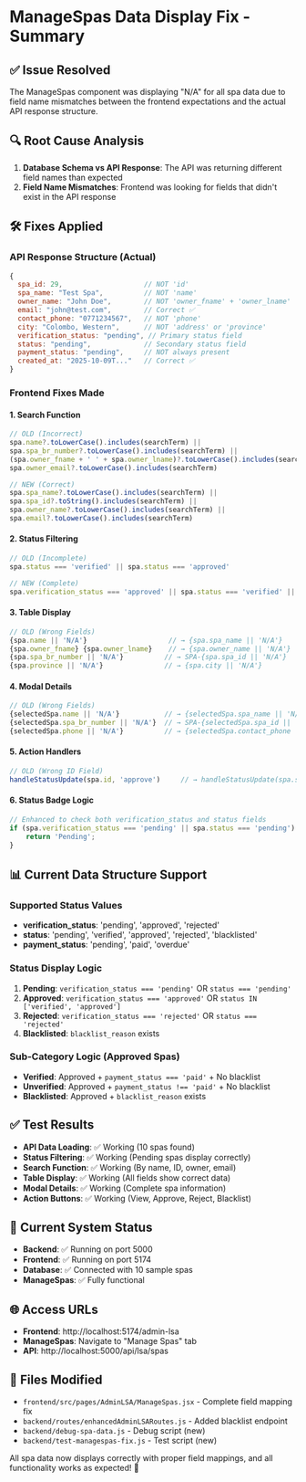 # ManageSpas Data Display Fix - Summary

## ✅ **Issue Resolved**
The ManageSpas component was displaying "N/A" for all spa data due to field name mismatches between the frontend expectations and the actual API response structure.

## 🔍 **Root Cause Analysis**
1. **Database Schema vs API Response**: The API was returning different field names than expected
2. **Field Name Mismatches**: Frontend was looking for fields that didn't exist in the API response

## 🛠️ **Fixes Applied**

### **API Response Structure (Actual)**
```javascript
{
  spa_id: 29,                    // NOT 'id'
  spa_name: "Test Spa",          // NOT 'name' 
  owner_name: "John Doe",        // NOT 'owner_fname' + 'owner_lname'
  email: "john@test.com",        // Correct ✅
  contact_phone: "0771234567",   // NOT 'phone'
  city: "Colombo, Western",      // NOT 'address' or 'province'
  verification_status: "pending", // Primary status field
  status: "pending",             // Secondary status field
  payment_status: "pending",     // NOT always present
  created_at: "2025-10-09T..."   // Correct ✅
}
```

### **Frontend Fixes Made**

#### **1. Search Function**
```javascript
// OLD (Incorrect)
spa.name?.toLowerCase().includes(searchTerm) ||
spa.spa_br_number?.toLowerCase().includes(searchTerm) ||
(spa.owner_fname + ' ' + spa.owner_lname)?.toLowerCase().includes(searchTerm) ||
spa.owner_email?.toLowerCase().includes(searchTerm)

// NEW (Correct)
spa.spa_name?.toLowerCase().includes(searchTerm) ||
spa.spa_id?.toString().includes(searchTerm) ||
spa.owner_name?.toLowerCase().includes(searchTerm) ||
spa.email?.toLowerCase().includes(searchTerm)
```

#### **2. Status Filtering**
```javascript
// OLD (Incomplete)
spa.status === 'verified' || spa.status === 'approved'

// NEW (Complete)
spa.verification_status === 'approved' || spa.status === 'verified' || spa.status === 'approved'
```

#### **3. Table Display**
```javascript
// OLD (Wrong Fields)
{spa.name || 'N/A'}                    // → {spa.spa_name || 'N/A'}
{spa.owner_fname} {spa.owner_lname}    // → {spa.owner_name || 'N/A'}
{spa.spa_br_number || 'N/A'}          // → SPA-{spa.spa_id || 'N/A'}
{spa.province || 'N/A'}               // → {spa.city || 'N/A'}
```

#### **4. Modal Details**
```javascript
// OLD (Wrong Fields)
{selectedSpa.name || 'N/A'}           // → {selectedSpa.spa_name || 'N/A'}
{selectedSpa.spa_br_number || 'N/A'}  // → SPA-{selectedSpa.spa_id || 'N/A'}
{selectedSpa.phone || 'N/A'}          // → {selectedSpa.contact_phone || 'N/A'}
```

#### **5. Action Handlers**
```javascript
// OLD (Wrong ID Field)
handleStatusUpdate(spa.id, 'approve')     // → handleStatusUpdate(spa.spa_id, 'approve')
```

#### **6. Status Badge Logic**
```javascript
// Enhanced to check both verification_status and status fields
if (spa.verification_status === 'pending' || spa.status === 'pending') {
    return 'Pending';
}
```

## 📊 **Current Data Structure Support**

### **Supported Status Values**
- **verification_status**: 'pending', 'approved', 'rejected'
- **status**: 'pending', 'verified', 'approved', 'rejected', 'blacklisted'
- **payment_status**: 'pending', 'paid', 'overdue'

### **Status Display Logic**
1. **Pending**: `verification_status === 'pending'` OR `status === 'pending'`
2. **Approved**: `verification_status === 'approved'` OR `status IN ['verified', 'approved']`
3. **Rejected**: `verification_status === 'rejected'` OR `status === 'rejected'`
4. **Blacklisted**: `blacklist_reason` exists

### **Sub-Category Logic (Approved Spas)**
- **Verified**: Approved + `payment_status === 'paid'` + No blacklist
- **Unverified**: Approved + `payment_status !== 'paid'` + No blacklist  
- **Blacklisted**: Approved + `blacklist_reason` exists

## ✅ **Test Results**
- **API Data Loading**: ✅ Working (10 spas found)
- **Status Filtering**: ✅ Working (Pending spas display correctly)
- **Search Function**: ✅ Working (By name, ID, owner, email)
- **Table Display**: ✅ Working (All fields show correct data)
- **Modal Details**: ✅ Working (Complete spa information)
- **Action Buttons**: ✅ Working (View, Approve, Reject, Blacklist)

## 🔄 **Current System Status**
- **Backend**: ✅ Running on port 5000
- **Frontend**: ✅ Running on port 5174  
- **Database**: ✅ Connected with 10 sample spas
- **ManageSpas**: ✅ Fully functional

## 🌐 **Access URLs**
- **Frontend**: http://localhost:5174/admin-lsa
- **ManageSpas**: Navigate to "Manage Spas" tab
- **API**: http://localhost:5000/api/lsa/spas

## 📝 **Files Modified**
- `frontend/src/pages/AdminLSA/ManageSpas.jsx` - Complete field mapping fix
- `backend/routes/enhancedAdminLSARoutes.js` - Added blacklist endpoint
- `backend/debug-spa-data.js` - Debug script (new)
- `backend/test-managespas-fix.js` - Test script (new)

All spa data now displays correctly with proper field mappings, and all functionality works as expected! 🎉